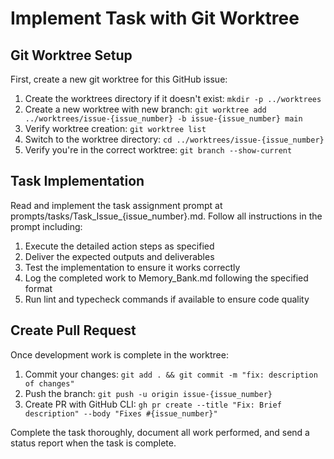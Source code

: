 # Implement Task with Git Worktree

## Git Worktree Setup
First, create a new git worktree for this GitHub issue:

1. Create the worktrees directory if it doesn't exist: `mkdir -p ../worktrees`
2. Create a new worktree with new branch: `git worktree add ../worktrees/issue-{issue_number} -b issue-{issue_number} main`
3. Verify worktree creation: `git worktree list`
4. Switch to the worktree directory: `cd ../worktrees/issue-{issue_number}`
5. Verify you're in the correct worktree: `git branch --show-current`

## Task Implementation
Read and implement the task assignment prompt at prompts/tasks/Task_Issue_{issue_number}.md. Follow all instructions in the prompt including:

1. Execute the detailed action steps as specified
2. Deliver the expected outputs and deliverables
3. Test the implementation to ensure it works correctly
4. Log the completed work to Memory_Bank.md following the specified format
5. Run lint and typecheck commands if available to ensure code quality

## Create Pull Request
Once development work is complete in the worktree:

1. Commit your changes: `git add . && git commit -m "fix: description of changes"`
2. Push the branch: `git push -u origin issue-{issue_number}`
3. Create PR with GitHub CLI: `gh pr create --title "Fix: Brief description" --body "Fixes #{issue_number}"`

Complete the task thoroughly, document all work performed, and send a status report when the task is complete.